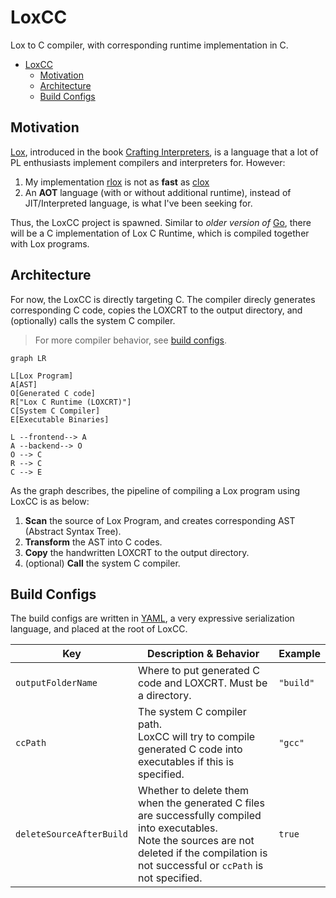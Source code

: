# LoxCC
Lox to C compiler, with corresponding runtime implementation in C.

- [LoxCC](#loxcc)
  - [Motivation](#motivation)
  - [Architecture](#architecture)
  - [Build Configs](#build-configs)

## Motivation
[Lox](https://craftinginterpreters.com/the-lox-language.html), introduced in the book [Crafting Interpreters](https://craftinginterpreters.com), is a language that a lot of PL enthusiasts implement compilers and interpreters for. However:

1. My implementation [rlox](https://github.com/cylixlee/rlox) is not as **fast** as [clox](https://github.com/munificent/craftinginterpreters/tree/master/c)
2. An **AOT** language (with or without additional runtime), instead of JIT/Interpreted language, is what I've been seeking for.

Thus, the LoxCC project is spawned. Similar to *older version of* [Go](https://go.dev/), there will be a C implementation of Lox C Runtime, which is compiled together with Lox programs.

## Architecture

For now, the LoxCC is directly targeting C. The compiler direcly generates corresponding C code, copies the LOXCRT to the output directory, and (optionally) calls the system C compiler. 
> For more compiler behavior, see [build configs](#build-configs).

```mermaid
graph LR

L[Lox Program]
A[AST]
O[Generated C code]
R["Lox C Runtime (LOXCRT)"]
C[System C Compiler]
E[Executable Binaries]

L --frontend--> A
A --backend--> O
O --> C
R --> C
C --> E
```

As the graph describes, the pipeline of compiling a Lox program using LoxCC is as below:
1. **Scan** the source of Lox Program, and creates corresponding AST (Abstract Syntax Tree).
2. **Transform** the AST into C codes.
3. **Copy** the handwritten LOXCRT to the output directory.
4. (optional) **Call** the system C compiler.

## Build Configs

The build configs are written in [YAML](https://yaml.org/), a very expressive serialization language, and placed at the root of LoxCC.

 | Key                      | Description & Behavior                                                                                                                                                                                 | Example   |
 | ------------------------ | ------------------------------------------------------------------------------------------------------------------------------------------------------------------------------------------------------ | --------- |
 | `outputFolderName`       | Where to put generated C code and LOXCRT. Must be a directory.                                                                                                                                         | `"build"` |
 | `ccPath`                 | The system C compiler path. <br>LoxCC will try to compile generated C code into executables if this is specified.                                                                                      | `"gcc"`   |
 | `deleteSourceAfterBuild` | Whether to delete them when the generated C files are successfully compiled into executables. <br> Note the sources are not deleted if the compilation is not successful or `ccPath` is not specified. | `true`    |

